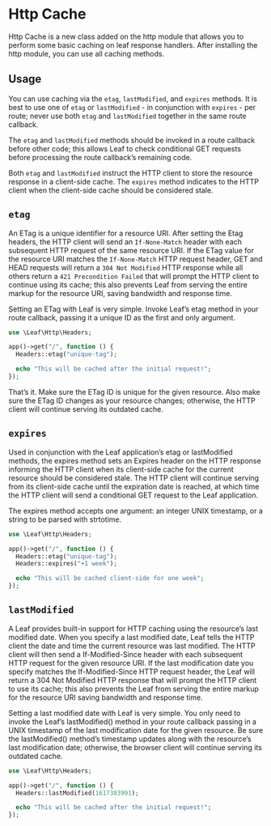# Http Cache
<!-- markdownlint-disable no-inline-html -->

Http Cache is a new class added on the http module that allows you to perform some basic caching on leaf response handlers. After installing the http module, you can use all caching methods.

## Usage

You can use caching via the `etag`, `lastModified`, and `expires` methods. It is best to use one of `etag` or `lastModified` - in conjunction with `expires` - per route; never use both `etag` and `lastModified` together in the same route callback.

The `etag` and `lastModified` methods should be invoked in a route callback before other code; this allows Leaf to check conditional GET requests before processing the route callback’s remaining code.

Both `etag` and `lastModified` instruct the HTTP client to store the resource response in a client-side cache. The `expires` method indicates to the HTTP client when the client-side cache should be considered stale.

## `etag`

An ETag is a unique identifier for a resource URI. After setting the Etag headers, the HTTP client will send an `If-None-Match` header with each subsequent HTTP request of the same resource URI. If the ETag value for the resource URI matches the `If-None-Match` HTTP request header, GET and HEAD requests will return a `304 Not Modified` HTTP response while all others return a `421 Precondition Failed` that will prompt the HTTP client to continue using its cache; this also prevents Leaf from serving the entire markup for the resource URI, saving bandwidth and response time.

Setting an ETag with Leaf is very simple. Invoke Leaf’s etag method in your route callback, passing it a unique ID as the first and only argument.

```php
use \Leaf\Http\Headers;

app()->get("/", function () {
  Headers::etag("unique-tag");

  echo "This will be cached after the initial request!";
});
```

That’s it. Make sure the ETag ID is unique for the given resource. Also make sure the ETag ID changes as your resource changes; otherwise, the HTTP client will continue serving its outdated cache.

## `expires`

Used in conjunction with the Leaf application’s etag or lastModified methods, the expires method sets an Expires header on the HTTP response informing the HTTP client when its client-side cache for the current resource should be considered stale. The HTTP client will continue serving from its client-side cache until the expiration date is reached, at which time the HTTP client will send a conditional GET request to the Leaf application.

The expires method accepts one argument: an integer UNIX timestamp, or a string to be parsed with strtotime.

```php
use \Leaf\Http\Headers;

app()->get("/", function () {
  Headers::etag("unique-tag");
  Headers::expires("+1 week");

  echo "This will be cached client-side for one week";
});
```

## `lastModified`

A Leaf provides built-in support for HTTP caching using the resource’s last modified date. When you specify a last modified date, Leaf tells the HTTP client the date and time the current resource was last modified. The HTTP client will then send a If-Modified-Since header with each subsequent HTTP request for the given resource URI. If the last modification date you specify matches the If-Modified-Since HTTP request header, the Leaf will return a 304 Not Modified HTTP response that will prompt the HTTP client to use its cache; this also prevents the Leaf from serving the entire markup for the resource URI saving bandwidth and response time.

Setting a last modified date with Leaf is very simple. You only need to invoke the Leaf’s lastModified() method in your route callback passing in a UNIX timestamp of the last modification date for the given resource. Be sure the lastModified() method’s timestamp updates along with the resource’s last modification date; otherwise, the browser client will continue serving its outdated cache.

```php
use \Leaf\Http\Headers;

app()->get("/", function () {
  Headers::lastModified(1617383991);

  echo "This will be cached after the initial request!";
});
```
